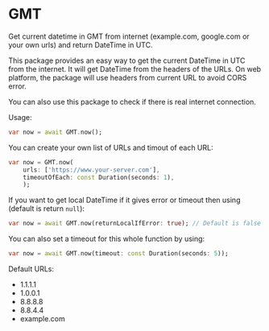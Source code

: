 # GMT

Get current datetime in GMT from internet (example.com, google.com or your own urls) and return DateTime in UTC.

This package provides an easy way to get the current DateTime in UTC from the internet. It will get DateTime from the headers of the URLs. On web platform, the package will use headers from current URL to avoid CORS error.

You can also use this package to check if there is real internet connection.

Usage:

``` dart
var now = await GMT.now();
```

You can create your own list of URLs and timout of each URL:

``` dart
var now = GMT.now(
    urls: ['https://www.your-server.com'],
    timeoutOfEach: const Duration(seconds: 1),
    );
```

If you want to get local DateTime if it gives error or timeout then using (default is return `null`):

``` dart
var now = await GMT.now(returnLocalIfError: true); // Default is false
```

You can also set a timeout for this whole function by using:

``` dart
var now = await GMT.now(timeout: const Duration(seconds: 5));
```

Default URLs:

* 1.1.1.1
* 1.0.0.1
* 8.8.8.8
* 8.8.4.4
* example.com
